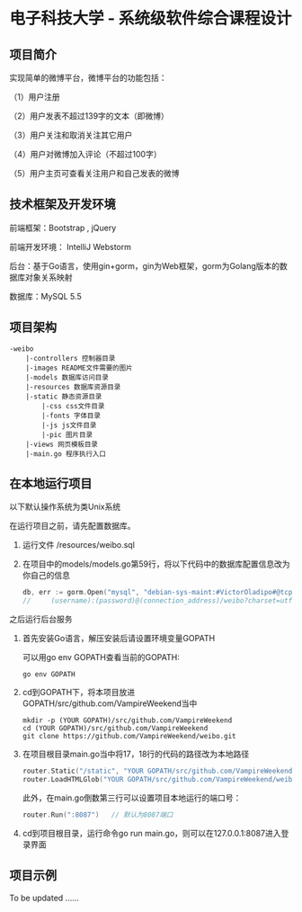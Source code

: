 # 电子科技大学 - 系统级软件综合课程设计

## 项目简介

实现简单的微博平台，微博平台的功能包括：

（1）用户注册

（2）用户发表不超过139字的文本（即微博）

（3）用户关注和取消关注其它用户

（4）用户对微博加入评论（不超过100字）

（5）用户主页可查看关注用户和自己发表的微博

## 技术框架及开发环境

前端框架：Bootstrap , jQuery

前端开发环境： IntelliJ Webstorm

后台：基于Go语言，使用gin+gorm，gin为Web框架，gorm为Golang版本的数据库对象关系映射

数据库：MySQL 5.5

## 项目架构

```
-weibo
    |-controllers 控制器目录
    |-images README文件需要的图片
    |-models 数据库访问目录
    |-resources 数据库资源目录
    |-static 静态资源目录
        |-css css文件目录
        |-fonts 字体目录
        |-js js文件目录
        |-pic 图片目录
    |-views 网页模板目录
    |-main.go 程序执行入口
```

## 在本地运行项目

以下默认操作系统为类Unix系统

在运行项目之前，请先配置数据库。

1. 运行文件 /resources/weibo.sql

2. 在项目中的models/models.go第59行，将以下代码中的数据库配置信息改为你自己的信息

   ```go
   db, err := gorm.Open("mysql", "debian-sys-maint:#VictorOladipo#@tcp(127.0.0.1:3306)/weibo?charset=utf8&parseTime=True&loc=Local")
   //     (username):(password)@(connection_address)/weibo?charset=utf8&parseTime=True&loc=Local")
   ```



之后运行后台服务

1. 首先安装Go语言，解压安装后请设置环境变量GOPATH

    可以用go env GOPATH查看当前的GOPATH:

    ```shell
    go env GOPATH
    ```

2. cd到GOPATH下，将本项目放进GOPATH/src/github.com/VampireWeekend当中

    ```shell
    mkdir -p (YOUR GOPATH)/src/github.com/VampireWeekend
    cd (YOUR GOPATH)/src/github.com/VampireWeekend
    git clone https://github.com/VampireWeekend/weibo.git
    ```

3. 在项目根目录main.go当中将17，18行的代码的路径改为本地路径

    ```Go
    router.Static("/static", "YOUR GOPATH/src/github.com/VampireWeekend/weibo/static")
    router.LoadHTMLGlob("YOUR GOPATH/src/github.com/VampireWeekend/weibo/views/**/*")
    ```

    此外，在main.go倒数第三行可以设置项目本地运行的端口号：

    ```go
    router.Run(":8087")   // 默认为8087端口
    ```

4. cd到项目根目录，运行命令go run main.go，则可以在127.0.0.1:8087进入登录界面

## 项目示例

To be updated ......
